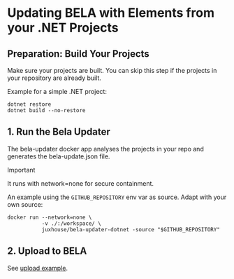 # Updating BELA with Elements from your .NET Projects

## Preparation: Build Your Projects

Make sure your projects are built. You can skip this step if the projects in your repository are already built.

Example for a simple .NET project:

```
dotnet restore
dotnet build --no-restore
```

## 1. Run the Bela Updater

The bela-updater docker app analyses the projects in your repo and generates the bela-update.json file.

> [!IMPORTANT]
> It runs with network=none for secure containment.

An example using the `GITHUB_REPOSITORY` env var as source. Adapt with your own source:
```
docker run --network=none \
           -v ./:/workspace/ \
           juxhouse/bela-updater-dotnet -source "$GITHUB_REPOSITORY"
```

## 2. Upload to BELA

See [upload example](/README.md#2-upload-to-bela).
